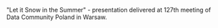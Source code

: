 "Let it Snow in the Summer" - presentation delivered at 127th meeting of Data Community Poland in Warsaw.
